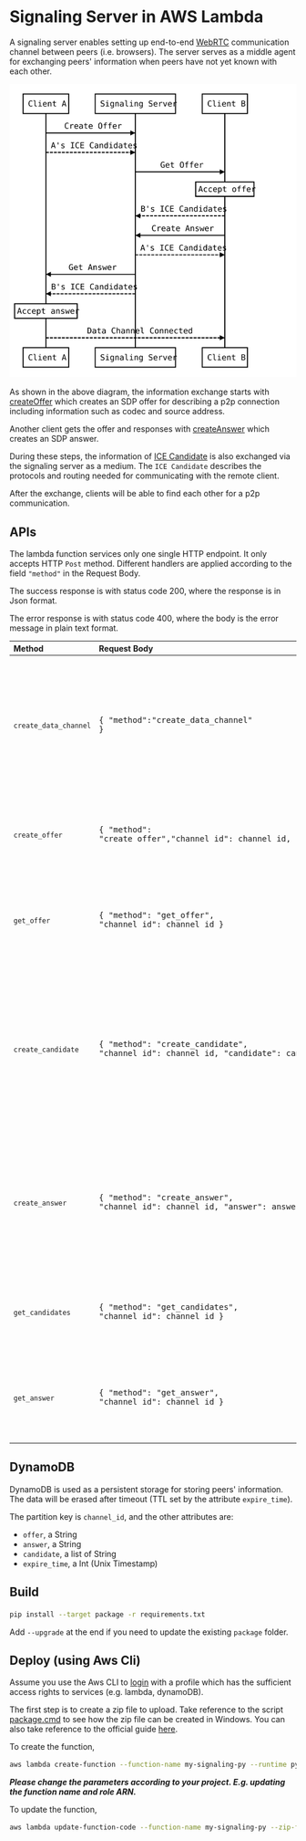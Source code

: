 # Signaling Server in AWS Lambda

A signaling server enables setting up end-to-end [WebRTC](https://webrtc.org/) communication channel between peers (i.e. browsers). The server serves as a middle agent for exchanging peers' information when peers have not yet known with each other.

![alt text](diagrams/sequence.svg "Sequence Diagram")

As shown in the above diagram, the information exchange starts with [createOffer](https://developer.mozilla.org/en-US/docs/Web/API/RTCPeerConnection/createOffer) which creates an SDP offer for describing a p2p connection including information such as codec and source address. 

Another client gets the offer and responses with [createAnswer](https://developer.mozilla.org/en-US/docs/Web/API/RTCPeerConnection/createAnswer) which creates an SDP answer.

During these steps, the information of [ICE Candidate](https://developer.mozilla.org/en-US/docs/Web/API/RTCIceCandidate) is also exchanged via the signaling server as a medium. The `ICE Candidate` describes the protocols and routing needed for communicating with the remote client. 

After the exchange, clients will be able to find each other for a p2p communication.

## APIs

The lambda function services only one single HTTP endpoint. It only accepts HTTP `Post` method. Different handlers are applied according to the field `"method"` in the Request Body. 

The success response is with status code 200, where the response is in Json format.

The error response is with status code 400, where the body is the error message in plain text format.


|Method|Request Body|Response Body|Note|
|:---|:---|:---|:---|
|`create_data_channel`|<pre>{ "method":"create_data_channel" }</pre>|<pre>{ "channel_id": channel_id }</pre>|The UUID `channel_id` is created by the server. A record with `channel_id` as a key will be created in the [DB](#dynamodb) with TTL = 300s.|
|`create_offer`|<pre>{ "method": "create_offer","channel_id": channel_id, "offer": offer }</pre>|-|Error response if `channel_id` has not been created before.|
|`get_offer`|<pre>{ "method": "get_offer", "channel_id": channel_id }</pre>|<pre>{ "offer": offer }</pre>|Error response if `channel_id` or offer has not been created before.|
|`create_candidate`|<pre>{ "method": "create_candidate", "channel_id": channel_id, "candidate": candidate }</pre>|-|The value `candidate` will be appended to the list in DB if the list does not contain it. Error response if `channel_id` has not been created before.|
|`create_answer`|<pre>{ "method": "create_answer", "channel_id": channel_id, "answer": answer }</pre>|-|Error response if an answer has already been created, or the `channel_id` has not been created before.|
|`get_candidates`|<pre>{ "method": "get_candidates", "channel_id": channel_id }</pre>|<pre>{ "items": [candidate, ...] }</pre>|Error response if `channel_id` has not been created before.|
|`get_answer`|<pre>{ "method": "get_answer", "channel_id": channel_id }</pre>|<pre>{ "answer": answer }</pre>|Error response if `channel_id` or answer has not been created before.|

## DynamoDB

DynamoDB is used as a persistent storage for storing peers' information. The data will be erased after timeout (TTL set by the attribute `expire_time`).

The partition key is `channel_id`, and the other attributes are:
- `offer`, a String
- `answer`, a String
- `candidate`, a list of String
- `expire_time`, a Int (Unix Timestamp)

## Build

```sh
pip install --target package -r requirements.txt
```

Add `--upgrade` at the end if you need to update the existing `package` folder.

## Deploy (using Aws Cli)

Assume you use the Aws CLI to [login](https://docs.aws.amazon.com/signin/latest/userguide/command-line-sign-in.html) with a profile which has the sufficient access rights to services (e.g. lambda, dynamoDB).

The first step is to create a zip file to upload. Take reference to the script [package.cmd](package.cmd) to see how the zip file can be created in Windows. You can also take reference to the official guide [here](https://docs.aws.amazon.com/lambda/latest/dg/python-package.html).

To create the function,
```sh
aws lambda create-function --function-name my-signaling-py --runtime python3.12 --role arn:aws:iam::001234567890:role/my-lambda --handler lambda_function.lambda_handler --zip-file fileb://lambda_function.zip
```

***Please change the parameters according to your project. E.g. updating the function name and role ARN.***

To update the function,
```sh
aws lambda update-function-code --function-name my-signaling-py --zip-file fileb://lambda_function.zip
```

